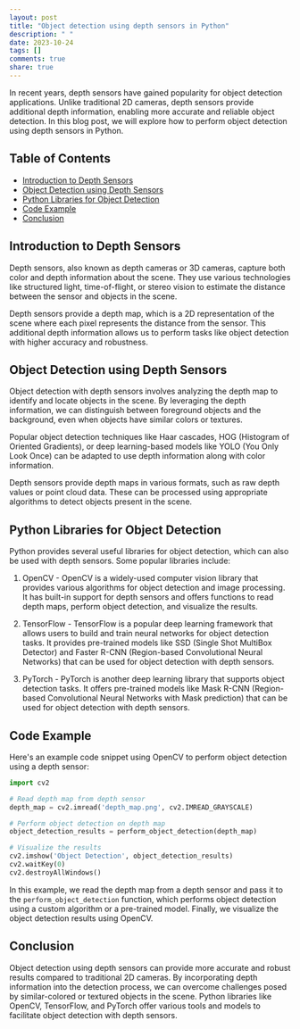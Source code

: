 ```yaml
---
layout: post
title: "Object detection using depth sensors in Python"
description: " "
date: 2023-10-24
tags: []
comments: true
share: true
---
```


In recent years, depth sensors have gained popularity for object detection applications. Unlike traditional 2D cameras, depth sensors provide additional depth information, enabling more accurate and reliable object detection. In this blog post, we will explore how to perform object detection using depth sensors in Python.

## Table of Contents
- [Introduction to Depth Sensors](#introduction-to-depth-sensors)
- [Object Detection using Depth Sensors](#object-detection-using-depth-sensors)
- [Python Libraries for Object Detection](#python-libraries-for-object-detection)
- [Code Example](#code-example)
- [Conclusion](#conclusion)

## Introduction to Depth Sensors

Depth sensors, also known as depth cameras or 3D cameras, capture both color and depth information about the scene. They use various technologies like structured light, time-of-flight, or stereo vision to estimate the distance between the sensor and objects in the scene.

Depth sensors provide a depth map, which is a 2D representation of the scene where each pixel represents the distance from the sensor. This additional depth information allows us to perform tasks like object detection with higher accuracy and robustness.

## Object Detection using Depth Sensors

Object detection with depth sensors involves analyzing the depth map to identify and locate objects in the scene. By leveraging the depth information, we can distinguish between foreground objects and the background, even when objects have similar colors or textures.

Popular object detection techniques like Haar cascades, HOG (Histogram of Oriented Gradients), or deep learning-based models like YOLO (You Only Look Once) can be adapted to use depth information along with color information.

Depth sensors provide depth maps in various formats, such as raw depth values or point cloud data. These can be processed using appropriate algorithms to detect objects present in the scene.

## Python Libraries for Object Detection

Python provides several useful libraries for object detection, which can also be used with depth sensors. Some popular libraries include:

1. OpenCV - OpenCV is a widely-used computer vision library that provides various algorithms for object detection and image processing. It has built-in support for depth sensors and offers functions to read depth maps, perform object detection, and visualize the results.

2. TensorFlow - TensorFlow is a popular deep learning framework that allows users to build and train neural networks for object detection tasks. It provides pre-trained models like SSD (Single Shot MultiBox Detector) and Faster R-CNN (Region-based Convolutional Neural Networks) that can be used for object detection with depth sensors.

3. PyTorch - PyTorch is another deep learning library that supports object detection tasks. It offers pre-trained models like Mask R-CNN (Region-based Convolutional Neural Networks with Mask prediction) that can be used for object detection with depth sensors.

## Code Example

Here's an example code snippet using OpenCV to perform object detection using a depth sensor:

```python
import cv2

# Read depth map from depth sensor
depth_map = cv2.imread('depth_map.png', cv2.IMREAD_GRAYSCALE)

# Perform object detection on depth map
object_detection_results = perform_object_detection(depth_map)

# Visualize the results
cv2.imshow('Object Detection', object_detection_results)
cv2.waitKey(0)
cv2.destroyAllWindows()
```

In this example, we read the depth map from a depth sensor and pass it to the `perform_object_detection` function, which performs object detection using a custom algorithm or a pre-trained model. Finally, we visualize the object detection results using OpenCV.

## Conclusion

Object detection using depth sensors can provide more accurate and robust results compared to traditional 2D cameras. By incorporating depth information into the detection process, we can overcome challenges posed by similar-colored or textured objects in the scene. Python libraries like OpenCV, TensorFlow, and PyTorch offer various tools and models to facilitate object detection with depth sensors.